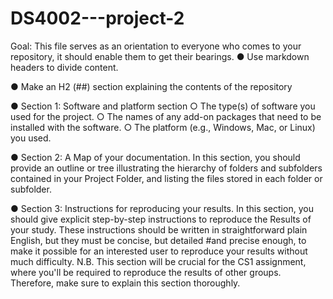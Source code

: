 # DS4002---project-2

Goal: This file serves as an orientation to everyone who comes to your repository, it should enable them to get their bearings. ● Use markdown headers to divide content. 

● Make an H2 (##) section explaining the contents of the repository 

● Section 1: Software and platform section ○ The type(s) of software you used for the project. 
○ The names of any add-on packages that need to be installed with the software. 
○ The platform (e.g., Windows, Mac, or Linux) you used. 

● Section 2: A Map of your documentation. In this section, you should provide an outline or tree illustrating the hierarchy of folders and subfolders contained in your Project Folder, and listing the files stored in each folder or subfolder. 

● Section 3: Instructions for reproducing your results. In this section, you should give explicit step-by-step instructions to reproduce the Results of your study. These instructions should be written in straightforward plain English, but they must be concise, but detailed #and precise enough, to make it possible for an interested user to reproduce your results without much difficulty. N.B. This section will be crucial for the CS1 assignment, where you'll be required to reproduce the results of other groups. Therefore, make sure to explain this section thoroughly.
